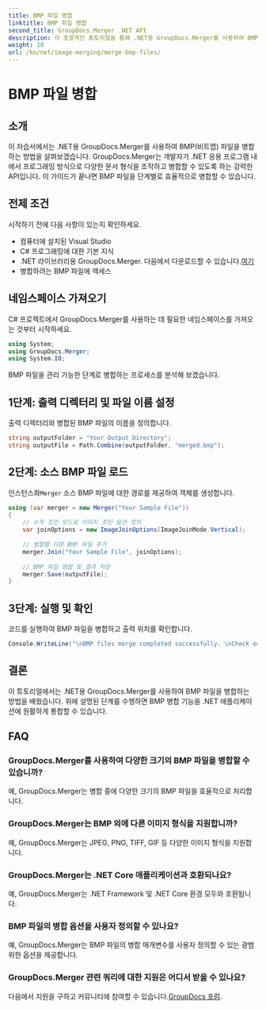 ```yaml
---
title: BMP 파일 병합
linktitle: BMP 파일 병합
second_title: GroupDocs.Merger .NET API
description: 이 포괄적인 튜토리얼을 통해 .NET용 GroupDocs.Merger를 사용하여 BMP 파일을 병합하는 방법을 알아보세요. .NET 애플리케이션을 효율적으로 개발하세요.
weight: 10
url: /ko/net/image-merging/merge-bmp-files/
---
```


# BMP 파일 병합

## 소개
이 자습서에서는 .NET용 GroupDocs.Merger를 사용하여 BMP(비트맵) 파일을 병합하는 방법을 살펴보겠습니다. GroupDocs.Merger는 개발자가 .NET 응용 프로그램 내에서 프로그래밍 방식으로 다양한 문서 형식을 조작하고 병합할 수 있도록 하는 강력한 API입니다. 이 가이드가 끝나면 BMP 파일을 단계별로 효율적으로 병합할 수 있습니다.
## 전제 조건
시작하기 전에 다음 사항이 있는지 확인하세요.
- 컴퓨터에 설치된 Visual Studio
- C# 프로그래밍에 대한 기본 지식
-  .NET 라이브러리용 GroupDocs.Merger. 다음에서 다운로드할 수 있습니다.[여기](https://releases.groupdocs.com/merger/net/)
- 병합하려는 BMP 파일에 액세스
## 네임스페이스 가져오기
C# 프로젝트에서 GroupDocs.Merger를 사용하는 데 필요한 네임스페이스를 가져오는 것부터 시작하세요.
```csharp
using System; 
using GroupDocs.Merger;
using System.IO;
```
BMP 파일을 관리 가능한 단계로 병합하는 프로세스를 분석해 보겠습니다.
## 1단계: 출력 디렉터리 및 파일 이름 설정
출력 디렉터리와 병합된 BMP 파일의 이름을 정의합니다.
```csharp
string outputFolder = "Your Output Directory";
string outputFile = Path.Combine(outputFolder, "merged.bmp");
```
## 2단계: 소스 BMP 파일 로드
 인스턴스화`Merger` 소스 BMP 파일에 대한 경로를 제공하여 객체를 생성합니다.
```csharp
using (var merger = new Merger("Your Sample File"))
{
    // 수직 조인 모드로 이미지 조인 옵션 정의
    var joinOptions = new ImageJoinOptions(ImageJoinMode.Vertical);
    
    // 병합할 다른 BMP 파일 추가
    merger.Join("Your Sample File", joinOptions);
    
    // BMP 파일 병합 및 결과 저장
    merger.Save(outputFile);
}
```
## 3단계: 실행 및 확인
코드를 실행하여 BMP 파일을 병합하고 출력 위치를 확인합니다.
```csharp
Console.WriteLine("\nBMP files merge completed successfully. \nCheck output in {0}", outputFolder);
```
## 결론
이 튜토리얼에서는 .NET용 GroupDocs.Merger를 사용하여 BMP 파일을 병합하는 방법을 배웠습니다. 위에 설명된 단계를 수행하면 BMP 병합 기능을 .NET 애플리케이션에 원활하게 통합할 수 있습니다.

## FAQ
### GroupDocs.Merger를 사용하여 다양한 크기의 BMP 파일을 병합할 수 있습니까?
예, GroupDocs.Merger는 병합 중에 다양한 크기의 BMP 파일을 효율적으로 처리합니다.
### GroupDocs.Merger는 BMP 외에 다른 이미지 형식을 지원합니까?
예, GroupDocs.Merger는 JPEG, PNG, TIFF, GIF 등 다양한 이미지 형식을 지원합니다.
### GroupDocs.Merger는 .NET Core 애플리케이션과 호환되나요?
예, GroupDocs.Merger는 .NET Framework 및 .NET Core 환경 모두와 호환됩니다.
### BMP 파일의 병합 옵션을 사용자 정의할 수 있나요?
예, GroupDocs.Merger는 BMP 파일의 병합 매개변수를 사용자 정의할 수 있는 광범위한 옵션을 제공합니다.
### GroupDocs.Merger 관련 쿼리에 대한 지원은 어디서 받을 수 있나요?
 다음에서 지원을 구하고 커뮤니티에 참여할 수 있습니다.[GroupDocs 포럼](https://forum.groupdocs.com/c/merger/32).